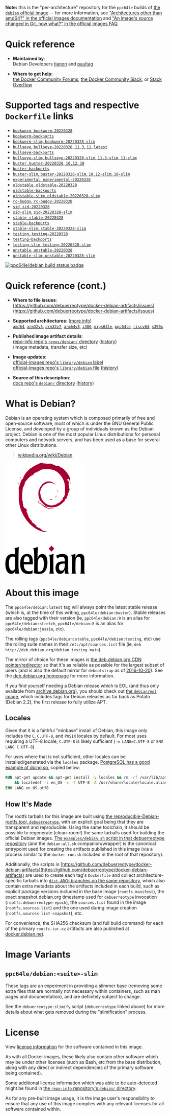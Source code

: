 <!--

********************************************************************************

WARNING:

    DO NOT EDIT "debian/README.md"

    IT IS AUTO-GENERATED

    (from the other files in "debian/" combined with a set of templates)

********************************************************************************

-->

**Note:** this is the "per-architecture" repository for the `ppc64le` builds of [the `debian` official image](https://hub.docker.com/_/debian) -- for more information, see ["Architectures other than amd64?" in the official images documentation](https://github.com/docker-library/official-images#architectures-other-than-amd64) and ["An image's source changed in Git, now what?" in the official images FAQ](https://github.com/docker-library/faq#an-images-source-changed-in-git-now-what).

# Quick reference

-	**Maintained by**:  
	Debian Developers [tianon](https://qa.debian.org/developer.php?login=tianon) and [paultag](https://qa.debian.org/developer.php?login=paultag)

-	**Where to get help**:  
	[the Docker Community Forums](https://forums.docker.com/), [the Docker Community Slack](https://dockr.ly/slack), or [Stack Overflow](https://stackoverflow.com/search?tab=newest&q=docker)

# Supported tags and respective `Dockerfile` links

-	[`bookworm`, `bookworm-20220328`](https://github.com/debuerreotype/docker-debian-artifacts/blob/df4760ca5f528cee9ad4bdfb8d0c4372694e6973/bookworm/Dockerfile)
-	[`bookworm-backports`](https://github.com/debuerreotype/docker-debian-artifacts/blob/df4760ca5f528cee9ad4bdfb8d0c4372694e6973/bookworm/backports/Dockerfile)
-	[`bookworm-slim`, `bookworm-20220328-slim`](https://github.com/debuerreotype/docker-debian-artifacts/blob/df4760ca5f528cee9ad4bdfb8d0c4372694e6973/bookworm/slim/Dockerfile)
-	[`bullseye`, `bullseye-20220328`, `11.3`, `11`, `latest`](https://github.com/debuerreotype/docker-debian-artifacts/blob/df4760ca5f528cee9ad4bdfb8d0c4372694e6973/bullseye/Dockerfile)
-	[`bullseye-backports`](https://github.com/debuerreotype/docker-debian-artifacts/blob/df4760ca5f528cee9ad4bdfb8d0c4372694e6973/bullseye/backports/Dockerfile)
-	[`bullseye-slim`, `bullseye-20220328-slim`, `11.3-slim`, `11-slim`](https://github.com/debuerreotype/docker-debian-artifacts/blob/df4760ca5f528cee9ad4bdfb8d0c4372694e6973/bullseye/slim/Dockerfile)
-	[`buster`, `buster-20220328`, `10.12`, `10`](https://github.com/debuerreotype/docker-debian-artifacts/blob/df4760ca5f528cee9ad4bdfb8d0c4372694e6973/buster/Dockerfile)
-	[`buster-backports`](https://github.com/debuerreotype/docker-debian-artifacts/blob/df4760ca5f528cee9ad4bdfb8d0c4372694e6973/buster/backports/Dockerfile)
-	[`buster-slim`, `buster-20220328-slim`, `10.12-slim`, `10-slim`](https://github.com/debuerreotype/docker-debian-artifacts/blob/df4760ca5f528cee9ad4bdfb8d0c4372694e6973/buster/slim/Dockerfile)
-	[`experimental`, `experimental-20220328`](https://github.com/debuerreotype/docker-debian-artifacts/blob/df4760ca5f528cee9ad4bdfb8d0c4372694e6973/experimental/Dockerfile)
-	[`oldstable`, `oldstable-20220328`](https://github.com/debuerreotype/docker-debian-artifacts/blob/df4760ca5f528cee9ad4bdfb8d0c4372694e6973/oldstable/Dockerfile)
-	[`oldstable-backports`](https://github.com/debuerreotype/docker-debian-artifacts/blob/df4760ca5f528cee9ad4bdfb8d0c4372694e6973/oldstable/backports/Dockerfile)
-	[`oldstable-slim`, `oldstable-20220328-slim`](https://github.com/debuerreotype/docker-debian-artifacts/blob/df4760ca5f528cee9ad4bdfb8d0c4372694e6973/oldstable/slim/Dockerfile)
-	[`rc-buggy`, `rc-buggy-20220328`](https://github.com/debuerreotype/docker-debian-artifacts/blob/df4760ca5f528cee9ad4bdfb8d0c4372694e6973/rc-buggy/Dockerfile)
-	[`sid`, `sid-20220328`](https://github.com/debuerreotype/docker-debian-artifacts/blob/df4760ca5f528cee9ad4bdfb8d0c4372694e6973/sid/Dockerfile)
-	[`sid-slim`, `sid-20220328-slim`](https://github.com/debuerreotype/docker-debian-artifacts/blob/df4760ca5f528cee9ad4bdfb8d0c4372694e6973/sid/slim/Dockerfile)
-	[`stable`, `stable-20220328`](https://github.com/debuerreotype/docker-debian-artifacts/blob/df4760ca5f528cee9ad4bdfb8d0c4372694e6973/stable/Dockerfile)
-	[`stable-backports`](https://github.com/debuerreotype/docker-debian-artifacts/blob/df4760ca5f528cee9ad4bdfb8d0c4372694e6973/stable/backports/Dockerfile)
-	[`stable-slim`, `stable-20220328-slim`](https://github.com/debuerreotype/docker-debian-artifacts/blob/df4760ca5f528cee9ad4bdfb8d0c4372694e6973/stable/slim/Dockerfile)
-	[`testing`, `testing-20220328`](https://github.com/debuerreotype/docker-debian-artifacts/blob/df4760ca5f528cee9ad4bdfb8d0c4372694e6973/testing/Dockerfile)
-	[`testing-backports`](https://github.com/debuerreotype/docker-debian-artifacts/blob/df4760ca5f528cee9ad4bdfb8d0c4372694e6973/testing/backports/Dockerfile)
-	[`testing-slim`, `testing-20220328-slim`](https://github.com/debuerreotype/docker-debian-artifacts/blob/df4760ca5f528cee9ad4bdfb8d0c4372694e6973/testing/slim/Dockerfile)
-	[`unstable`, `unstable-20220328`](https://github.com/debuerreotype/docker-debian-artifacts/blob/df4760ca5f528cee9ad4bdfb8d0c4372694e6973/unstable/Dockerfile)
-	[`unstable-slim`, `unstable-20220328-slim`](https://github.com/debuerreotype/docker-debian-artifacts/blob/df4760ca5f528cee9ad4bdfb8d0c4372694e6973/unstable/slim/Dockerfile)

[![ppc64le/debian build status badge](https://img.shields.io/jenkins/s/https/doi-janky.infosiftr.net/job/multiarch/job/ppc64le/job/debian.svg?label=ppc64le/debian%20%20build%20job)](https://doi-janky.infosiftr.net/job/multiarch/job/ppc64le/job/debian/)

# Quick reference (cont.)

-	**Where to file issues**:  
	[https://github.com/debuerreotype/docker-debian-artifacts/issues](https://github.com/debuerreotype/docker-debian-artifacts/issues)

-	**Supported architectures**: ([more info](https://github.com/docker-library/official-images#architectures-other-than-amd64))  
	[`amd64`](https://hub.docker.com/r/amd64/debian/), [`arm32v5`](https://hub.docker.com/r/arm32v5/debian/), [`arm32v7`](https://hub.docker.com/r/arm32v7/debian/), [`arm64v8`](https://hub.docker.com/r/arm64v8/debian/), [`i386`](https://hub.docker.com/r/i386/debian/), [`mips64le`](https://hub.docker.com/r/mips64le/debian/), [`ppc64le`](https://hub.docker.com/r/ppc64le/debian/), [`riscv64`](https://hub.docker.com/r/riscv64/debian/), [`s390x`](https://hub.docker.com/r/s390x/debian/)

-	**Published image artifact details**:  
	[repo-info repo's `repos/debian/` directory](https://github.com/docker-library/repo-info/blob/master/repos/debian) ([history](https://github.com/docker-library/repo-info/commits/master/repos/debian))  
	(image metadata, transfer size, etc)

-	**Image updates**:  
	[official-images repo's `library/debian` label](https://github.com/docker-library/official-images/issues?q=label%3Alibrary%2Fdebian)  
	[official-images repo's `library/debian` file](https://github.com/docker-library/official-images/blob/master/library/debian) ([history](https://github.com/docker-library/official-images/commits/master/library/debian))

-	**Source of this description**:  
	[docs repo's `debian/` directory](https://github.com/docker-library/docs/tree/master/debian) ([history](https://github.com/docker-library/docs/commits/master/debian))

# What is Debian?

Debian is an operating system which is composed primarily of free and open-source software, most of which is under the GNU General Public License, and developed by a group of individuals known as the Debian project. Debian is one of the most popular Linux distributions for personal computers and network servers, and has been used as a base for several other Linux distributions.

> [wikipedia.org/wiki/Debian](https://en.wikipedia.org/wiki/Debian)

![logo](https://raw.githubusercontent.com/docker-library/docs/b449be7df57e9ed9086bb5821bfb5d6cdc5d67a4/debian/logo.png)

# About this image

The `ppc64le/debian:latest` tag will always point the latest stable release (which is, at the time of this writing, `ppc64le/debian:buster`). Stable releases are also tagged with their version (ie, `ppc64le/debian:9` is an alias for `ppc64le/debian:stretch`, `ppc64le/debian:8` is an alias for `ppc64le/debian:jessie`, etc).

The rolling tags (`ppc64le/debian:stable`, `ppc64le/debian:testing`, etc) use the rolling suite names in their `/etc/apt/sources.list` file (ie, `deb http://deb.debian.org/debian testing main`).

The mirror of choice for these images is [the deb.debian.org CDN pointer/redirector](https://deb.debian.org) so that it's as reliable as possible for the largest subset of users (and is also the default mirror for `debootstrap` as of [2016-10-20](https://anonscm.debian.org/cgit/d-i/debootstrap.git/commit/?id=9e8bc60ad1ccf3a25ce7890526b70059f3e770de)). See the [deb.debian.org homepage](https://deb.debian.org) for more information.

If you find yourself needing a Debian release which is EOL (and thus only available from [archive.debian.org](http://archive.debian.org)), you should check out [the `debian/eol` image](https://hub.docker.com/r/debian/eol/), which includes tags for Debian releases as far back as Potato (Debian 2.2), the first release to fully utilize APT.

## Locales

Given that it is a faithful "minbase" install of Debian, this image only includes the `C`, `C.UTF-8`, and `POSIX` locales by default. For most uses requiring a UTF-8 locale, `C.UTF-8` is likely sufficient (`-e LANG=C.UTF-8` or `ENV LANG C.UTF-8`).

For uses where that is not sufficient, other locales can be installed/generated via the `locales` package. [PostgreSQL has a good example of doing so](https://github.com/docker-library/postgres/blob/69bc540ecfffecce72d49fa7e4a46680350037f9/9.6/Dockerfile#L21-L24), copied below:

```dockerfile
RUN apt-get update && apt-get install -y locales && rm -rf /var/lib/apt/lists/* \
	&& localedef -i en_US -c -f UTF-8 -A /usr/share/locale/locale.alias en_US.UTF-8
ENV LANG en_US.utf8
```

## How It's Made

The rootfs tarballs for this image are built using [the reproducible-Debian-rootfs tool, `debuerreotype`](https://github.com/debuerreotype/debuerreotype), with an explicit goal being that they are transparent and reproducible. Using the same toolchain, it should be possible to regenerate (clean-room!) the same tarballs used for building the official Debian images. [The `examples/debian.sh` script in that debuerreotype repository](https://github.com/debuerreotype/debuerreotype/blob/master/examples/debian.sh) (and the `debian-all.sh` companion/wrapper) is the canonical entrypoint used for creating the artifacts published in this image (via a process similar to the `docker-run.sh` included in the root of that repository).

Additionally, the scripts in [https://github.com/debuerreotype/docker-debian-artifacts](https://github.com/debuerreotype/docker-debian-artifacts) are used to create each tag's `Dockerfile` and collect architecture-specific tarballs into [`dist-ARCH` branches on the same repository](https://github.com/debuerreotype/docker-debian-artifacts/branches), which also contain extra metadata about the artifacts included in each build, such as explicit package versions included in the base image (`rootfs.manifest`), the exact snapshot.debian.org timestamp used for `debuerreotype` invocation (`rootfs.debuerreotype-epoch`), the `sources.list` found in the image (`rootfs.sources-list`) and the one used during image creation (`rootfs.sources-list-snapshot`), etc.

For convenience, the SHA256 checksum (and full build command) for each of the primary `rootfs.tar.xz` artifacts are also published at [docker.debian.net](https://docker.debian.net/).

# Image Variants

## `ppc64le/debian:<suite>-slim`

These tags are an experiment in providing a slimmer base (removing some extra files that are normally not necessary within containers, such as man pages and documentation), and are definitely subject to change.

See the `debuerreotype-slimify` script (`debuerreotype` linked above) for more details about what gets removed during the "slimification" process.

# License

View [license information](https://www.debian.org/social_contract#guidelines) for the software contained in this image.

As with all Docker images, these likely also contain other software which may be under other licenses (such as Bash, etc from the base distribution, along with any direct or indirect dependencies of the primary software being contained).

Some additional license information which was able to be auto-detected might be found in [the `repo-info` repository's `debian/` directory](https://github.com/docker-library/repo-info/tree/master/repos/debian).

As for any pre-built image usage, it is the image user's responsibility to ensure that any use of this image complies with any relevant licenses for all software contained within.
